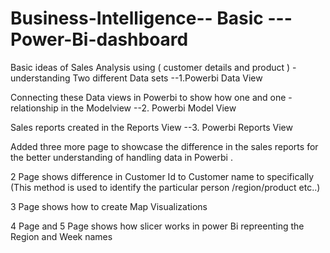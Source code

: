 
 # Business-Intelligence-- Basic ---Power-Bi-dashboard


Basic ideas of Sales Analysis using ( customer details and product )  - understanding Two different Data sets --1.Powerbi Data View 

Connecting these Data views in Powerbi to show how one and one - relationship in the Modelview --2. Powerbi Model View

Sales reports created in the Reports View --3. Powerbi Reports View

Added three more page to showcase the difference in the sales reports for the better understanding of handling data in Powerbi .

2 Page shows difference in Customer Id to Customer name to specifically (This method is used to identify the particular person /region/product etc..)

3 Page shows how to create Map Visualizations 

4 Page  and 5 Page shows how slicer works in power Bi repreenting the Region and Week names
